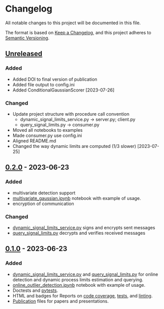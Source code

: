 # Changelog

All notable changes to this project will be documented in this file.

The format is based on [Keep a Changelog](https://keepachangelog.com/en/1.0.0/),
and this project adheres to [Semantic Versioning](https://semver.org/spec/v2.0.0.html).

## [Unreleased]

### Added

- Added DOI to final version of publication
- Added file output to config.ini
- Added ConditionalGaussianScorer [2023-07-26]

### Changed

- Update project structure with procedure call convention
  - dynamic_signal_limits_service.py &rarr; server.py; client.py
  - query_signal_limits.py &rarr; consumer.py
- Moved all notebooks to examples
- Made consumer.py use config.ini
- Aligned README.md
- Changed the way dynamic limits are computed (1/3 slower) [2023-07-25]

## [0.2.0] - 2023-06-23

### Added

- multivariate detection support
- [multivariate_gaussian.ipynb](https://github.com/MarekWadinger/online_outlier_detection/blob/main/multivariate_gaussian.ipynb) notebook with example of usage.
- encryption of communication

### Changed

- [dynamic_signal_limits_service.py](https://github.com/MarekWadinger/online_outlier_detection/blob/main/dynamic_signal_limits_service.py) signs and encrypts sent messages
- [query_signal_limits.py](https://github.com/MarekWadinger/online_outlier_detection/blob/main/query_signal_limits.py) decrypts and verifies received messages

## [0.1.0] - 2023-06-23

### Added

- [dynamic_signal_limits_service.py](https://github.com/MarekWadinger/online_outlier_detection/blob/main/dynamic_signal_limits_service.py)
and
[query_signal_limits.py](https://github.com/MarekWadinger/online_outlier_detection/blob/main/query_signal_limits.py)
for online detection and dynamic process limits estimation and querying.
- [online_outlier_detection.ipynb](https://github.com/MarekWadinger/online_outlier_detection/blob/main/online_outlier_detection.ipynb)
notebook with example of usage.
- Doctests and
[pytests](https://github.com/MarekWadinger/online_outlier_detection/tree/main/tests).
- HTML and badges for Reports on
[code coverage](https://codecov.io/gh/MarekWadinger/online_outlier_detection),
[tests](https://htmlpreview.github.io/?https://github.com/MarekWadinger/online_outlier_detection/blob/main/reports/junit/report/index.html),
and
[linting](https://htmlpreview.github.io/?https://github.com/MarekWadinger/online_outlier_detection/blob/main/reports/flake8/report/index.html).
- [Publication](https://github.com/MarekWadinger/online_outlier_detection/tree/main/publications)
files for papers and presentations.

[unreleased]: https://github.com/MarekWadinger/online_outlier_detection/compare/0.2.0...HEAD
[0.2.0]: https://github.com/MarekWadinger/online_outlier_detection/compare/0.1.0...0.2.0
[0.1.0]: https://github.com/MarekWadinger/online_outlier_detection/releases/tag/0.1.0releases/tag/0.1.0
